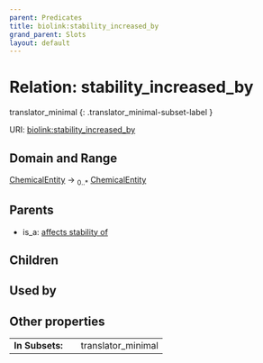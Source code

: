 ```yaml
---
parent: Predicates
title: biolink:stability_increased_by
grand_parent: Slots
layout: default
---
```


# Relation: stability_increased_by

translator_minimal
{: .translator_minimal-subset-label }




URI: [biolink:stability_increased_by](https://w3id.org/biolink/vocab/stability_increased_by)

## Domain and Range

[ChemicalEntity](ChemicalEntity.md) ->  <sub>0..\*</sub> [ChemicalEntity](ChemicalEntity.md)

## Parents

 *  is_a: [affects stability of](affects_stability_of.md)

## Children


## Used by


## Other properties

|  |  |  |
| --- | --- | --- |
| **In Subsets:** | | translator_minimal |

